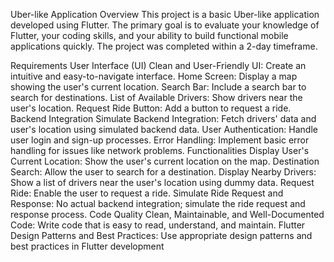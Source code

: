 Uber-like Application
Overview
This project is a basic Uber-like application developed using Flutter. The primary goal is to evaluate your knowledge of Flutter, your coding skills, and your ability to build functional mobile applications quickly. The project was completed within a 2-day timeframe.

Requirements
User Interface (UI)
Clean and User-Friendly UI:
Create an intuitive and easy-to-navigate interface.
Home Screen:
Display a map showing the user's current location.
Search Bar:
Include a search bar to search for destinations.
List of Available Drivers:
Show drivers near the user's location.
Request Ride Button:
Add a button to request a ride.
Backend Integration
Simulate Backend Integration:
Fetch drivers' data and user's location using simulated backend data.
User Authentication:
Handle user login and sign-up processes.
Error Handling:
Implement basic error handling for issues like network problems.
Functionalities
Display User's Current Location:
Show the user's current location on the map.
Destination Search:
Allow the user to search for a destination.
Display Nearby Drivers:
Show a list of drivers near the user's location using dummy data.
Request Ride:
Enable the user to request a ride.
Simulate Ride Request and Response:
No actual backend integration; simulate the ride request and response process.
Code Quality
Clean, Maintainable, and Well-Documented Code:
Write code that is easy to read, understand, and maintain.
Flutter Design Patterns and Best Practices:
Use appropriate design patterns and best practices in Flutter development
